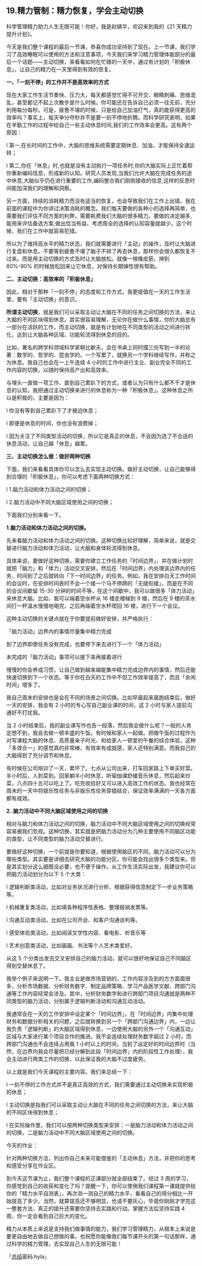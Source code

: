 ## 19.精力管制：精力恢复，学会主动切换
科学管理精力助力人生无限可能！你好，我是赵婧华，欢迎来到我的《21 天精力提升计划》。 


今天是我们整个课程的最后一节课，恭喜你成功坚持到了现在。上一节课，我们学习了高效睡眠可以使用的方法和注意事项，今天我们来学习精力管理体能部分的最后一个话题——主动切换，来看看如何在忙碌的一天中，通过有计划的「积极休息」，让自己的精力在一天里得到有效的恢复。


**一、「一刻不停」的工作并不是高效率的方式**


现在大家工作生活节奏快、压力大，每天都感觉忙得不可开交、眼睛刺痛、思维混乱，甚至都记不起上次散步是什么时候。你可能还在告诉自己必须一往无前，充分利用每分每秒。可是，疲惫不堪的时候，只是给自己加油打气，真的能获得更高的效率吗？事实上，每天争分夺秒并不是要一刻不停地折腾。而科学研究表明，如果在辛勤工作的过程中给自己一些主动休息时间,我们的工作效率会更高。这有两个原因： 


l 第一,在长时间的工作中，大脑的思维系统需要定期休息、加油，才能保持全速运转；


l 第二,你在「休息」时,也就是没有主动执行一项任务时,你的大脑实际上正忙着帮你重新编码信息，形成新的认知。研究人员发现,当我们允许大脑在完成任务的途中休息,大脑似乎仍在进行重要的工作,编码整合我们刚刚接收的信息,这样的反思时间能加深我们的理解和洞察。


另一方面，持续的消耗精力而没有适当的恢复，也会导致我们在工作上出错。我在前面的课程中为你讲过决策消耗的概念。我们每天要做的各种小的选择再简单，也需要我们评估不同方案的利弊，需要耗费我们大脑的很多精力。要做的决定越多,能用来评估备选方案,做出恰当有益、考虑周全的选择的认知容量就越少。这个时候，我们在工作中就容易犯错。


所以为了维持高水平的精力状态，我们就需要进行「主动」的操作，及时让大脑进行复盘和休息。不要等到疲惫不堪了脑子不转了再去休息，那样你会很久都恢复不过来。而是用主动切换的方式及时让大脑放松。就像一根橡皮筋，抻到 80%-90% 的时候放松回来让它休息，对保持长期弹性很有帮助。


**二、主动切换：高效率的「积极休息」**


因此，相对于那种「一刻不停」的态度和工作方式，我更提倡在一天的工作生活里，要有「主动切换」的意识。


**所谓主动切换**，就是我们可以采取主动让大脑在不同的任务之间切换的方法，来让大脑的不同区块得到休息。其实很容易理解，无论你在做什么事情，你的大脑总有一部分在活跃的工作，而主动切换，就是有计划地在不同类型的活动之间进行转化，达到让大脑各种区域、功能轮流得到休息的目的。


比如，著名的跨学科领域科学家柳比歇夫，会在书桌上同时摆三份写到一半的论著：数学的、哲学的、昆虫学的。一个写累了，就换另一个学科继续写作，并称之为休息。我自己也会在一上午连续 4 小时的工作中进行主业、副业完全不同的工作内容的切换，以随时保持高产出和高效率。


与埋头一直做一项工作、直到自己累趴下的方式，或者认为只有什么都不干才是休息的认知，我把通过主动切换来进行的休息称为一种「积极休息」。这种休息之所以是积极的，主要是因为：


l 你没有等到自己累趴下了才被迫休息；


l 即便是休息的时间，你也没有浪费掉；


l 因为关注了不同类型活动的切换，所以它是真正的休息，不会因为选了不合适的休息活动，让自己越「休息」越累。 


**三、主动切换怎么做：做好两种切换**


下面，我们来看看具体你可以怎么去实现主动切换。做好主动切换，让自己能够得到合理的「积极休息」，你可以考虑下面两种切换方式： 


l 1.脑力活动和体力活动之间的切换；


l 2.脑力活动中不同大脑区域使用之间的切换； 


下面我们分别来看一下。


**1.脑力活动和体力活动之间的切换。**


先来看脑力活动和体力活动之间的切换。这种切换比较好理解，简单来说，就是交替进行脑力活动和体力活动，让大脑和身体轮流得到休息。


具体来说，要做好这种切换，需要你建立工作任务的「时间边界」，并在做计划时就把「脑力」和「体力」活动交叉安排，然后在「时间边界」内处理该边界内的任务，时间到了之后就转向「下一时间边界」的任务。例如，我在安排白天工作时间的会议时，在安排时间表时不会一个接一个马不停蹄的「无缝衔接」，而是在不同的会议间歇留 15-30 分钟的时间不等，在这个间歇中，我可以做很多「体力活动」来休息大脑。比如，我可以端着空水杯从 16 楼走楼梯到 9 楼，然后在 9 楼的茶水间打一杯温水慢慢地喝完，之后再端着空水杯爬回 16 楼，进行下一个会议。


这种主动切换的关键点就在于你要提前做好安排，并严格执行：


「脑力活动」边界内的事情尽量集中精力完成


到了边界即使任务没有完成，也要停下来去进行下一个「体力活动」


未完成的「脑力活动」事项可以接下来再接着进行 


慢慢的你会养成习惯，让自己做到越来越能集中精力完成边界内的事情，然后还能快速切换到下一个状态。等于你在白天的工作中不但工作效率提高了，而且「余闲时间」增多了。


我自己周末的安排也是会在不同的场景之间切换。比如早晨起来晨跑结束后，做好一天的安排，我会有 2 小时的专心写自己副业课的时间，这 2 小时与家人提前沟通好不打扰我。


当 2 小时结束后，我的副业课写作也告一段落，然后我会做什么呢？一般的人肯定想不到，我会去做一顿丰盛的午饭。有时候和家人一起做。把做午饭的过程作为对写课程大脑的休息、高质量亲子时光、和给家人一顿爱的午餐的综合体验，这种「多效合一」的感觉真的非常棒，有效率有成就感，家人还特别满意。而我自己的大脑得到了充分调节和休息。 


有时候在公司培训了一天，累坏了。七点从公司出来，打车回家路上下单买好菜。半小时后，人到菜到。回家躺半小时休息，听瑜伽课舒缓音乐休息，然后起来炒菜，八点四十五可以吃上了。吃完收拾好又可以进入高效工作的状态。我也经常在周末的一天中将娱乐性任务与非娱乐性任务穿插结合，保证效率满满的一天各方面都有成效。


**2..脑力活动中不同大脑区域使用之间的切换**


相对与脑力和体力活动之间的切换，脑力活动中不同大脑区域使用之间的切换经常容易被我们忽视。这种切换，其实就是把脑力活动分为几种主要使用不同脑区功能的类型，让不同类型的脑力活动交替进行。


要做好这种切换，一个前提是你要知道，根据使用脑区的不同，脑力活动可以分为哪些类型。其实要是详细去研究大脑的功能分区，你可能会找出很多个类型来。但是其实划分这么细既没必要，也不便于操作。从工作生活实际出发，我建议你可以把脑力活动划分为以下 5 个大类： 


l 逻辑判断类活动，比如对业务状况进行分析、根据获得信息制定下一步业务策略等。


l 机械重复类活动，比如填各种程序性表格、整理报销发票等。


l 沟通互动类活动，比如在公司开会、和客户沟通谈判等。


l 感受体验类活动，比如阅读文学性内容、看电影、听音乐等


l 艺术创意类活动，比如画画、书法等个人艺术类爱好。 


从这 5 个分类出发去交叉安排自己的脑力活动，就可以很好地保证自己不同脑区得到交替休息了。


我举个例子来说明一下。我主业是做市场营销的，工作内容涉及到的方方面面很多，分析市场数据、分析财务数字、制定品牌策略、学习产品医学文献、跨部门沟通等工作内容经常会涉及。其中，分析财务数字和进行跨部门项目沟通就是两种不同类型的脑力活动，分别属于逻辑判断活动和沟通互动活动。


我通常会在一天的工作安排中设定某个「时间边界」，在「时间边界」内集中处理财务和数据分析相关的问题，之后就转换到另一个「跨部门沟通边界」内，一边让我负责「逻辑判断」的大脑区域得到休息，一边使用大脑的另外一个「沟通互动」区域与大家进行某个项目合作的推进。我不会连续处理财务数字超过 2 小时，而跨部门沟通也不会连续占用我 1 小时以上的时间，当到了设定好的时间边界时（当然，在边界内我会尽量把已经分解到此段「时间边界」内的阶段性工作处理），我会主动进行两类工作的切换，以此保证我的大脑不过度疲劳。


以上就是我们今天课程的主要内容。我们来总结一下：


l 一刻不停的工作方式并不是真正高效的方式，我们需要通过主动切换来实现积极的休息；


l 主动切换是指我们可以采取主动让大脑在不同的任务之间切换的方法，来让大脑的不同区块得到休息；


l 在实际操作里，我们可以按两种切换类型来安排：一是脑力活动和体力活动之间的切换，二是脑力活动中不同大脑区域使用之间的切换。


今天的作业：


针对两种切换方法，列出你自己未来可能借鉴的「主动休息」方法，并把你的思考和感受分享在作业区。


到今天这节课为止，我们整个课程的正课部分就全部结束了。经过 3 周的学习，你感觉到自己的收获和变化了吗？提醒一下，你可以使用我们课程第一课就提供给你的「精力水平自测表」，再次测一测自己的精力水平，看看自己的得分相比一开始提高了多少。当然，就算提高还不够明显，也请不要灰心，毕竟你刚刚才学完这一整套方法，真正的提升还需要你坚持去实践和行动。掌握方法后坚持实践 4 周，你一定会看到自己巨大的变化。


精力从本质上来说是支持我们做事情的能力，我们学习管理精力，从根本上来说是要更自由地去做自己想做的事。也祝愿你能像我们每节课开头的第一句话那样，通过科学的精力管理，去实现自己人生的无限可能！


「[总结](https://pan.baidu.com/s/1LlMNM-eFwbdh7ex9Mbsmwg)密码:hyla」

